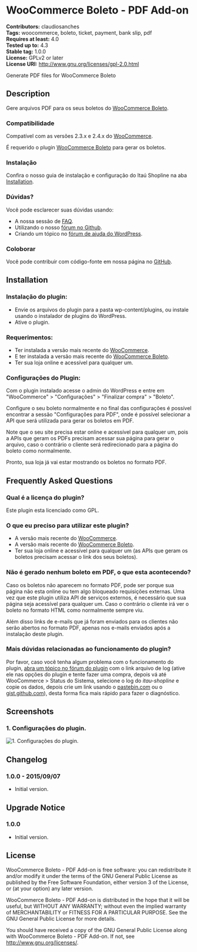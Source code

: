 # WooCommerce Boleto - PDF Add-on #
**Contributors:** claudiosanches  
**Tags:** woocommerce, boleto, ticket, payment, bank slip, pdf  
**Requires at least:** 4.0  
**Tested up to:** 4.3  
**Stable tag:** 1.0.0  
**License:** GPLv2 or later  
**License URI:** http://www.gnu.org/licenses/gpl-2.0.html  

Generate PDF files for WooCommerce Boleto

## Description ##

Gere arquivos PDF para os seus boletos do [WooCommerce Boleto](https://wordpress.org/plugins/woocommerce-boleto/).

### Compatibilidade ###

Compatível com as versões 2.3.x e 2.4.x do [WooCommerce](https://wordpress.org/plugins/woocommerce/).

É requerido o plugin [WooCommerce Boleto](https://wordpress.org/plugins/woocommerce-boleto/) para gerar os boletos.

### Instalação ###

Confira o nosso guia de instalação e configuração do Itaú Shopline na aba [Installation](http://wordpress.org/plugins/wc-boleto-pdf/installation/).

### Dúvidas? ###

Você pode esclarecer suas dúvidas usando:

* A nossa sessão de [FAQ](http://wordpress.org/plugins/wc-boleto-pdf/faq/).
* Utilizando o nosso [fórum no Github](https://github.com/claudiosmweb/wc-boleto-pdf).
* Criando um tópico no [fórum de ajuda do WordPress](http://wordpress.org/support/plugin/wc-boleto-pdf).

### Coloborar ###

Você pode contribuir com código-fonte em nossa página no [GitHub](https://github.com/claudiosmweb/wc-boleto-pdf).

## Installation ##

### Instalação do plugin: ###

* Envie os arquivos do plugin para a pasta wp-content/plugins, ou instale usando o instalador de plugins do WordPress.
* Ative o plugin.

### Requerimentos: ###

* Ter instalada a versão mais recente do [WooCommerce](http://wordpress.org/plugins/woocommerce/).
* E ter instalada a versão mais recente do [WooCommerce Boleto](https://wordpress.org/plugins/woocommerce-boleto/).
* Ter sua loja online e acessível para qualquer um.

### Configurações do Plugin: ###

Com o plugin instalado acesse o admin do WordPress e entre em "WooCommerce" > "Configurações" > "Finalizar compra" > "Boleto".

Configure o seu boleto normalmente e no final das configurações é possível encontrar a sessão "Configurações para PDF", onde é possível selecionar a API que será utilizada para gerar os boletos em PDF.

Note que o seu site precisa estar online e acessível para qualquer um, pois a APIs que geram os PDFs precisam acessar sua página para gerar o arquivo, caso o contrário o cliente será redirecionado para a página do boleto como normalmente.

Pronto, sua loja já vai estar mostrando os boletos no formato PDF.

## Frequently Asked Questions ##

### Qual é a licença do plugin? ###

Este plugin esta licenciado como GPL.

### O que eu preciso para utilizar este plugin? ###

* A versão mais recente do [WooCommerce](http://wordpress.org/plugins/woocommerce/).
* A versão mais recente do [WooCommerce Boleto](https://wordpress.org/plugins/woocommerce-boleto/).
* Ter sua loja online e acessível para qualquer um (as APIs que geram os boletos precisam acessar o link dos seus boletos).

### Não é gerado nenhum boleto em PDF, o que esta acontecendo? ###

Caso os boletos não aparecem no formato PDF, pode ser porque sua página não esta online ou tem algo bloqueado requisições externas. Uma vez que este plugin utiliza API de serviços externos, é necessário que sua página seja acessível para qualquer um. Caso o contrário o cliente irá ver o boleto no formato HTML como normalmente sempre viu.

Além disso links de e-mails que já foram enviados para os clientes não serão abertos no formato PDF, apenas nos e-mails enviados após a instalação deste plugin.

### Mais dúvidas relacionadas ao funcionamento do plugin? ###

Por favor, caso você tenha algum problema com o funcionamento do plugin, [abra um tópico no fórum do plugin](https://wordpress.org/support/plugin/wc-boleto-pdf#postform) com o link arquivo de log (ative ele nas opções do plugin e tente fazer uma compra, depois vá até WooCommerce > Status do Sistema, selecione o log do *itau-shopline* e copie os dados, depois crie um link usando o [pastebin.com](http://pastebin.com) ou o [gist.github.com](http://gist.github.com)), desta forma fica mais rápido para fazer o diagnóstico.

## Screenshots ##

### 1. Configurações do plugin. ###
![1. Configurações do plugin.](http://ps.w.org/woocommerce-boleto---pdf-add-on/assets/screenshot-1.png)


## Changelog ##

### 1.0.0 - 2015/09/07 ###

* Initial version.

## Upgrade Notice ##

### 1.0.0 ###

* Initial version.

## License ##

WooCommerce Boleto - PDF Add-on is free software: you can redistribute it and/or modify it under the terms of the GNU General Public License as published by the Free Software Foundation, either version 3 of the License, or (at your option) any later version.

WooCommerce Boleto - PDF Add-on is distributed in the hope that it will be useful, but WITHOUT ANY WARRANTY; without even the implied warranty of MERCHANTABILITY or FITNESS FOR A PARTICULAR PURPOSE. See the GNU General Public License for more details.

You should have received a copy of the GNU General Public License along with WooCommerce Boleto - PDF Add-on. If not, see <http://www.gnu.org/licenses/>.

